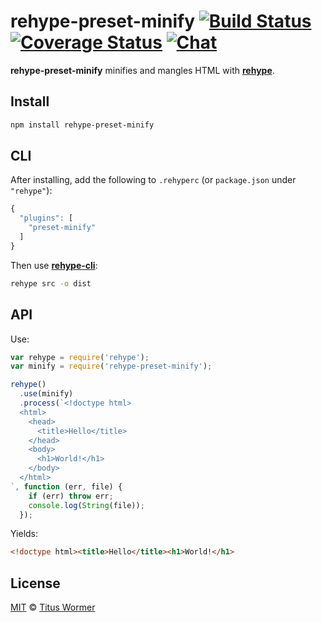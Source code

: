# rehype-preset-minify [![Build Status][build-badge]][build-status] [![Coverage Status][coverage-badge]][coverage-status] [![Chat][chat-badge]][chat]

**rehype-preset-minify** minifies and mangles HTML with [**rehype**][rehype].

## Install

```sh
npm install rehype-preset-minify
```

## CLI

After installing, add the following to `.rehyperc` (or `package.json`
under `"rehype"`):

```js
{
  "plugins": [
    "preset-minify"
  ]
}
```

Then use [**rehype-cli**][cli]:

```sh
rehype src -o dist
```

## API

Use:

```js
var rehype = require('rehype');
var minify = require('rehype-preset-minify');

rehype()
  .use(minify)
  .process(`<!doctype html>
  <html>
    <head>
      <title>Hello</title>
    </head>
    <body>
      <h1>World!</h1>
    </body>
  </html>
`, function (err, file) {
    if (err) throw err;
    console.log(String(file));
  });
```

Yields:

```html
<!doctype html><title>Hello</title><h1>World!</h1>
```

## License

[MIT][license] © [Titus Wormer][author]

<!-- Definitions -->

[build-badge]: https://img.shields.io/travis/rehypejs/rehype-minify.svg

[build-status]: https://travis-ci.org/rehypejs/rehype-minify

[coverage-badge]: https://img.shields.io/codecov/c/github/rehypejs/rehype-minify.svg

[coverage-status]: https://codecov.io/github/rehypejs/rehype-minify

[chat-badge]: https://img.shields.io/gitter/room/rehypejs/Lobby.svg

[chat]: https://gitter.im/rehypejs/Lobby

[author]: http://wooorm.com

[rehype]: https://github.com/rehypejs/rehype

[cli]: https://github.com/rehypejs/rehype/tree/master/packages/rehype-cli

[license]: ../../LICENSE

